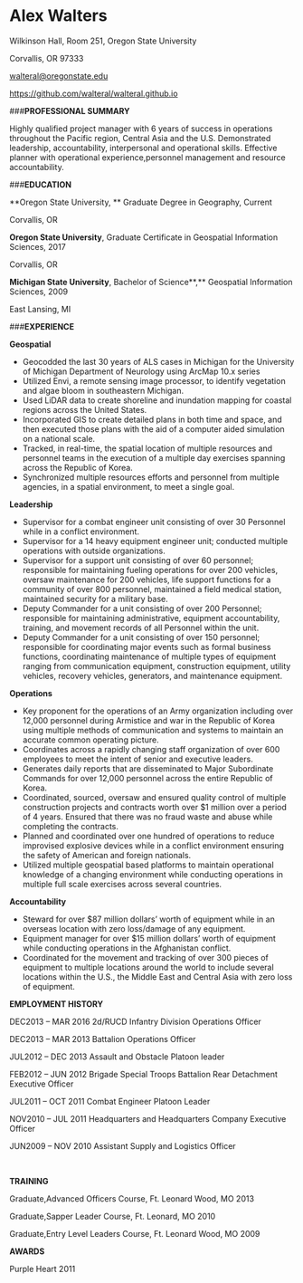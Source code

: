 # **Alex Walters**

Wilkinson Hall, Room 251, Oregon State University

Corvallis, OR 97333

walteral@oregonstate.edu

https://github.com/walteral/walteral.github.io

###**PROFESSIONAL SUMMARY**

Highly qualified project manager with 6 years of success in operations throughout the Pacific region, Central Asia and the U.S. Demonstrated leadership, accountability, interpersonal and operational skills.  Effective planner with operational experience,personnel management and resource accountability.

###**EDUCATION**

**Oregon State University, ** Graduate Degree in Geography,								Current

Corvallis, OR

**Oregon State University**, Graduate Certificate in Geospatial Information Sciences,			2017

Corvallis, OR

**Michigan State University**, Bachelor of Science**,** Geospatial Information Sciences,			2009

East Lansing, MI

###**EXPERIENCE**

**Geospatial**

- Geocodded the last 30 years of ALS cases in Michigan for the University of Michigan Department of Neurology using ArcMap 10.x series
- Utilized Envi, a remote sensing image processor, to identify vegetation and	algae bloom in southeastern Michigan. 	
- Used LiDAR data to create shoreline and inundation mapping for coastal regions across the United States.
-  Incorporated GIS to create detailed plans in both time and space, and then	executed those plans with the aid of a computer aided simulation on a national scale.
- Tracked,	in real-time, the spatial location of multiple resources and	personnel teams in the execution of a multiple day exercises spanning across the Republic of Korea.
- Synchronized multiple resources efforts and personnel from multiple agencies, in a spatial environment, to meet a single goal.

**Leadership**

- Supervisor for a combat engineer unit consisting of over 30 Personnel while in a conflict environment. 	
- Supervisor for a 14 heavy equipment engineer unit; conducted multiple operations with outside organizations.
- Supervisor for a support unit consisting of over 60 personnel; responsible for maintaining fueling operations for over 200 vehicles, oversaw maintenance for 200 vehicles, life support functions for a community of over 800 personnel, maintained a field medical station, maintained security for a military base. 	
- Deputy Commander for a unit consisting of over 200 Personnel; responsible for maintaining administrative, equipment accountability, training, and movement records of all Personnel within the unit.
- Deputy Commander for a unit consisting of over 150 personnel; responsible for coordinating major events such as formal business functions, coordinating maintenance of multiple types of equipment ranging from	communication equipment, construction equipment, utility vehicles, recovery vehicles, generators, and maintenance equipment.  	

**Operations**

-  Key	proponent for the operations of an Army organization including over 12,000 personnel during Armistice and war in the Republic of Korea	using multiple methods of communication and systems to maintain an	accurate common operating picture.  	
-  Coordinates	across a rapidly changing staff organization of over 600 employees	to meet the intent of senior and executive leaders.
-  Generates daily reports that are disseminated to Major Subordinate Commands for over 12,000 personnel across the entire Republic of Korea. 	
-  Coordinated, sourced, oversaw and ensured quality control of multiple	construction projects and contracts worth over $1 million over a period of 4 years. Ensured that there was no fraud waste and abuse while completing the contracts.
-  Planned and coordinated over one hundred of operations to reduce improvised	explosive devices while in a conflict environment ensuring the	safety of American and foreign nationals.
-  Utilized	multiple geospatial based platforms to maintain operational knowledge of a changing environment while conducting operations in	multiple full scale exercises across several countries. 	

**Accountability**

- Steward	for over $87 million dollars’ worth of equipment while in an overseas location with zero loss/damage of any equipment.
- Equipment manager for over $15 million dollars’ worth of equipment while conducting operations in the Afghanistan conflict. 	
- Coordinated	for the movement and tracking of over 300 pieces of equipment to	multiple locations around the world to include several locations within the U.S., the Middle East and Central Asia with zero loss of equipment. 	

**EMPLOYMENT HISTORY**

DEC2013 –  MAR 2016 2d/RUCD Infantry Division Operations Officer

DEC2013 – MAR 2013 Battalion Operations Officer

JUL2012 – DEC 2013 Assault and Obstacle Platoon leader

FEB2012 – JUN 2012 Brigade Special Troops Battalion Rear Detachment Executive Officer

JUL2011 – OCT 2011 Combat Engineer Platoon Leader

NOV2010 – JUL 2011 Headquarters and Headquarters Company Executive Officer

JUN2009 – NOV 2010 Assistant Supply and Logistics Officer 

​		

**TRAINING**

Graduate,Advanced Officers Course, Ft. Leonard Wood, MO			          			2013

Graduate,Sapper Leader Course, Ft. Leonard, MO					                      		2010

Graduate,Entry Level Leaders Course, Ft. Leonard Wood, MO				          		2009

**AWARDS**

Purple Heart																		2011		
